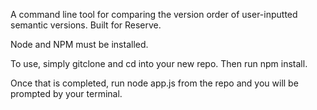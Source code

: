 A command line tool for comparing the version order of user-inputted semantic versions. Built for Reserve.

Node and NPM must be installed. 

To use, simply gitclone and cd into your new repo. Then run npm install.

 Once that is completed, run node app.js from the repo and you will be prompted by your terminal.